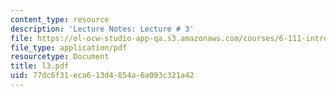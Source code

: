 ```yaml
---
content_type: resource
description: 'Lecture Notes: Lecture # 3'
file: https://ol-ocw-studio-app-qa.s3.amazonaws.com/courses/6-111-introductory-digital-systems-laboratory-fall-2002/77dc6f31eca613d4854a6a093c321a42_l3.pdf
file_type: application/pdf
resourcetype: Document
title: l3.pdf
uid: 77dc6f31-eca6-13d4-854a-6a093c321a42
---
```

